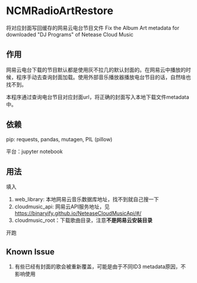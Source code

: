 # NCMRadioArtRestore
将对应封面写回缓存的网易云电台节目文件
Fix the Album Art metadata for downloaded "DJ Programs" of Netease Cloud Music

## 作用

网易云电台下载的节目默认都是使用灰不拉几的默认封面的。在网易云中播放的时候，程序手动去查询封面加载。使用外部音乐播放器播放电台节目的话，自然啥也找不到。

本程序通过查询电台节目对应封面url，将正确的封面写入本地下载文件metadata中。

## 依赖

pip: requests, pandas, mutagen, PIL (pillow)

平台：jupyter notebook

## 用法

填入

1. web_library: 本地网易云音乐数据库地址，找不到就自己搜一下
2. cloudmusic_api: 网易云API服务地址，见 https://binaryify.github.io/NeteaseCloudMusicApi/#/
3. cloudmusic_root：下载歌曲目录，注意**不是网易云安装目录**

开跑

## Known Issue

1. 有些已经有封面的歌会被重新覆盖，可能是由于不同ID3 metadata原因，不影响使用

